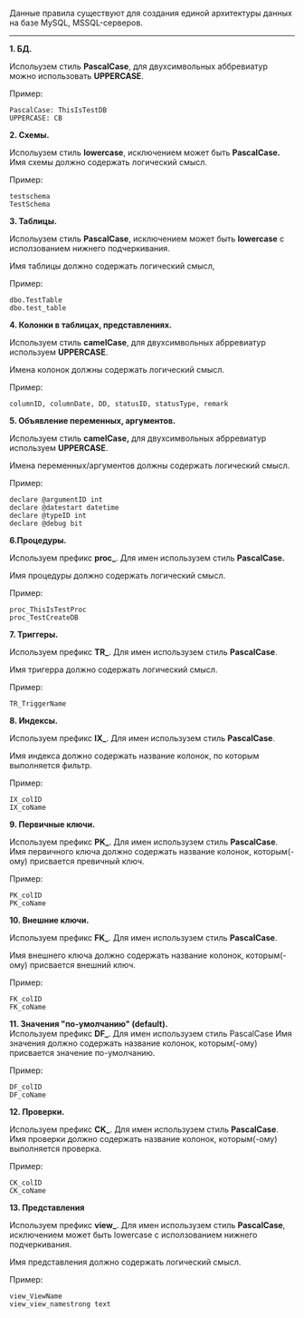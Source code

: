 Данные правила существуют для создания единой архитектуры данных на базе MySQL, MSSQL-серверов.

----------


**1. БД.**  

Испольузем стиль **PascalCase**, для двухсимвольных аббревиатур можно использовать **UPPERCASE**.

Пример:

    PascalCase: ThisIsTestDB
    UPPERCASE: CB

**2. Схемы.**  

Испольузем стиль **lowercase**, исключением может быть **PascalCase.**
Имя схемы должно содержать логический смысл.

Пример:

    testschema
    TestSchema


**3. Таблицы.**  

Испольузем стиль **PascalCase**, исключением может быть **lowercase** с исползованием нижнего подчеркивания.

Имя таблицы должно содержать логический смысл,

Пример:

    dbo.TestTable
    dbo.test_table



**4. Колонки в таблицах, представлениях.** 
 
Используем стиль **camelCase**, для двухсимвольных абрревиатур используем **UPPERCASE**. 

Имена колонок должны содержать логический смысл.

Пример:


    columnID, columnDate, DD, statusID, statusType, remark
   
    

**5. Объявление переменных, аргументов.**  

Используем стиль **camelCase,** для двухсимвольных абрревиатур используем **UPPERCASE**. 

Имена переменных/аргументов должны содержать логический смысл.

Пример:

    declare @argumentID int 
    declare @datestart datetime
    declare @typeID int 
    declare @debug bit 


**6.Процедуры.**  

Используем префикс **proc_**. Для имен использузем стиль **PascalCase.**

Имя процедуры должно содержать логический смысл.

Пример:

    proc_ThisIsTestProc
    proc_TestCreateDB


**7. Триггеры.**  

Используем префикс **TR_**. Для имен использузем стиль **PascalCase**.

Имя тригерра должно содержать логический смысл.

Пример:

    TR_TriggerName

**8. Индексы.**  

Используем префикс **IX_**. Для имен использузем стиль **PascalCase**.

Имя индекса должно содержать название колонок, по которым выполняется фильтр.

Пример:

    IX_colID
    IX_coName


**9. Первичные ключи.**  

Используем префикс **PK_**. Для имен использузем стиль **PascalCase**.
Имя первичного ключа должно содержать название колонок, которым(-ому) присвается превичный ключ.

Пример:

    PK_colID
    PK_coName


**10. Внешние ключи.**  

Используем префикс **FK_**. Для имен использузем стиль **PascalCase**.

Имя внешнего ключа должно содержать название колонок, которым(-ому) присвается внешний ключ.

Пример:

    FK_colID
    FK_coName

**11. Значения "по-умолчанию" (default).**  
Используем префикс **DF_**. Для имен использузем стиль PascalCase
Имя значения должно содержать название колонок, которым(-ому) присвается значение по-умолчанию.

Пример:



    DF_colID
    DF_coName

**12. Проверки.**  

Используем префикс **CK_**. Для имен использузем стиль **PascalCase**.
Имя проверки должно содержать название колонок, которым(-ому) выполняется проверка.

Пример:

    CK_colID
    CK_coName


**13. Представления** 
 
Используем префикс **view_**. Для имен использузем стиль **PascalCase**, исключением может быть lowercase с исползованием нижнего подчеркивания.

Имя представления должно содержать логический смысл.

Пример:

    view_ViewName
    view_view_namestrong text
